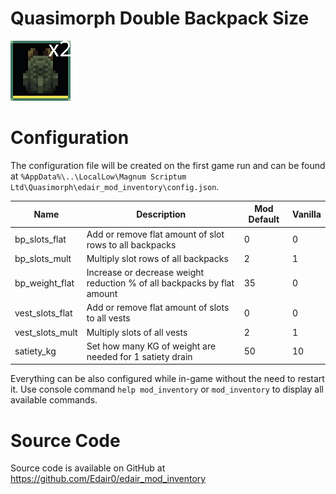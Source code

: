 # Quasimorph Double Backpack Size

![thumbnail icon](media/thumbnail.png)

# Configuration

The configuration file will be created on the first game run and can be found at
`%AppData%\..\LocalLow\Magnum Scriptum Ltd\Quasimorph\edair_mod_inventory\config.json`.

|Name|Description|Mod Default|Vanilla|
|--|--|--|--|
|bp_slots_flat|Add or remove flat amount of slot rows to all backpacks|0|0|
|bp_slots_mult|Multiply slot rows of all backpacks|2|1|
|bp_weight_flat|Increase or decrease weight reduction % of all backpacks by flat amount|35|0|
|vest_slots_flat|Add or remove flat amount of slots to all vests|0|0|
|vest_slots_mult|Multiply slots of all vests|2|1|
|satiety_kg|Set how many KG of weight are needed for 1 satiety drain|50|10|

Everything can be also configured while in-game without the need to restart it.
Use console command `help mod_inventory` or `mod_inventory` to display all available commands.

# Source Code
Source code is available on GitHub at https://github.com/Edair0/edair_mod_inventory
